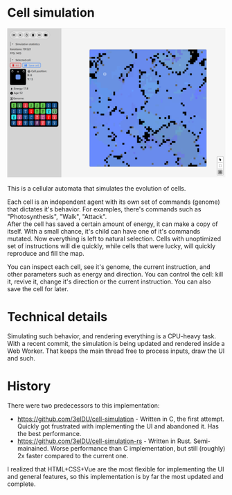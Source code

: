 # Cell simulation

![A screenshot showing the overall UI](./screenshot.png)

This is a cellular automata that simulates the evolution of cells.

Each cell is an independent agent with its own set of commands (genome) that dictates it's
behavior. For examples, there's commands such as "Photosynthesis", "Walk", "Attack".<br>
After the cell has saved a certain amount of energy, it can make a copy of itself. With a small chance, it's child can have one of it's commands mutated. Now everything is left to natural selection. Cells with unoptimized set of instructions will die quickly, while cells that were lucky, will quickly reproduce and fill the map.

You can inspect each cell, see it's genome, the current instruction, and other parameters such as energy and direction. You can control the cell: kill it, revive it, change it's direction or the current instruction. You can also save the cell for later.

# Technical details

Simulating such behavior, and rendering everything is a CPU-heavy task. With a recent commit, the simulation is being updated and rendered inside a Web Worker. That keeps the main thread free to process inputs, draw the UI and such.

# History

There were two predecessors to this implementation:

- https://github.com/3elDU/cell-simulation - Written in C, the first attempt. Quickly got frustrated with implementing the UI and abandoned it. Has the best performance.
- https://github.com/3elDU/cell-simulation-rs - Written in Rust. Semi-mainained. Worse performance than C implementation, but still (roughly) 2x faster compared to the current one.

I realized that HTML+CSS+Vue are the most flexible for implementing the UI and general features, so this implementation is by far the most updated and complete.
